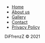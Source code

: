 <!DOCTYPE html>
<html lang="en">

<head>
    <meta charset="utf-8">
    <meta name="viewport" content="width=device-width, initial-scale=1.0">
    <title>DiFfrenzZ footer</title>
    <link rel="stylesheet" href="https://cdnjs.cloudflare.com/ajax/libs/twitter-bootstrap/4.1.3/css/bootstrap.min.css">
    <link rel="stylesheet" href="https://cdnjs.cloudflare.com/ajax/libs/ionicons/2.0.1/css/ionicons.min.css">
    <style>
        
.footer-basic {
  padding: 10px 0;
  background-color:#ffffff;
  color:#4b4c4d;
  overflow: hidden;
}

.footer-basic ul {
  padding: 10px;
  list-style:none;
  text-align:center;
  font-size:18px;
  line-height:1.6;
  margin-bottom: 10px;
}

.footer-basic li {
  padding: 0px 10px;
}

.footer-basic ul a {
  color:inherit;
  text-decoration:none;
  opacity:0.8;
}

.footer-basic ul a:hover {
  opacity:1;
}

.footer-basic .social {
  text-align:center;
  padding-top: 15px;
}

.footer-basic .social > a {
  font-size:24px;
  width:40px;
  height:40px;
  line-height:10px;
  display:inline-block;
  text-align:center;
  border-radius:50%;
  border: 2px solid #ccc;
  margin:0 8px;
  color:inherit;
  opacity:0.75;
}

.footer-basic .social > a:hover {
  opacity:0.9;
}

.footer-basic .copyright {
  margin-top: 15px;
  text-align:center;
  text-decoration-line: underline overline;
text-decoration-style: double;
  font-size:13px;
  color:#aaa;
}
</style>
<script src="https://apps.elfsight.com/p/platform.js" defer></script>

</head>

<body>
    <div class="footer-basic">
        <footer>
<div class="elfsight-app-fc74baf6-35a5-4158-a4d2-75e99bf431e4"></div>
            <div class="social"><a href="https://www.instagram.com/turquinjl"><i class="icon ion-social-instagram"></i></a><a href="https://www.linkedin.com/company/68782077"><i class="icon ion-social-linkedin"></i></a><a href="#"><i class="icon ion-social-twitter"></i></a><a href="https://www.facebook.com/diffrenzz"><i class="icon ion-social-facebook"></i></a><a href="https://github.com/Eskabore"><i class="icon ion-social-github"></i></a></div>
            <ul class="list-inline">
                <li class="list-inline-item"><a href="https://diffrenzz.com/home">Home</a></li>
                <li class="list-inline-item"><a href="https://diffrenzz.com/about-us">About us</a></li>
                <li class="list-inline-item"><a href="https://diffrenzz.com/slideshow">Gallery</a></li>
                <li class="list-inline-item"><a href="https://diffrenzz.com/contact">Contact</a></li>
                <li class="list-inline-item"><a href="#">Privacy Policy</a></li>
            </ul>
            <p class="copyright">DiFfrenzZ © 2021</p>
        </footer>
    </div>
</body>
